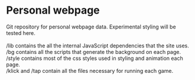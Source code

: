 Personal webpage
========
Git repository for personal webpage data.
Experimental styling will be tested here.
<br><br>
/lib contains the all the internal JavaScript dependencies that the site
  uses.
<br>
/bg contains all the scripts that generate the background on each page.
<br>
/style contains most of the css styles used in styling and animation each
  page.
<br>
/klick and /tap contain all the files necessary for running each game.
